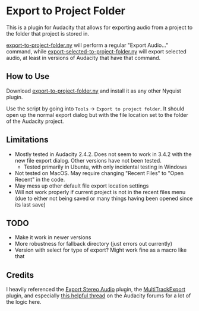# Export to Project Folder
This is a plugin for Audacity that allows for exporting audio from a project to the folder that project is stored in.

[export-to-project-folder.ny](./export-to-project-folder.ny) will perform a regular "Export Audio..." command, while [export-selected-to-project-folder.ny](./export-selected-to-project-folder.ny) will export selected audio, at least in versions of Audacity that have that command.

## How to Use
Download [export-to-project-folder.ny](./export-to-project-folder.ny) and install it as any other Nyquist plugin.

Use the script by going into `Tools` -> `Export to project folder`. It should open up the normal export dialog but with the file location set to the folder of the Audacity project.

## Limitations
- Mostly tested in Audacity 2.4.2. Does not seem to work in 3.4.2 with the new file export dialog. Other versions have not been tested.
  - Tested primarily in Ubuntu, with only incidental testing in Windows
- Not tested on MacOS. May require changing "Recent Files" to "Open Recent" in the code.
- May mess up other default file export location settings
- Will not work properly if current project is not in the recent files menu (due to either not being saved or many things having been opened since its last save)

## TODO
- Make it work in newer versions
- More robustness for fallback directory (just errors out currently)
- Version with select for type of export? Might work fine as a macro like that

## Credits
I heavily referenced the [Export Stereo Audio](https://forum.audacityteam.org/t/export-stereo-audio/65498/) plugin, the [MultiTrackExport](https://github.com/T-vK/MultiTrackExport/tree/main) plugin, and especially [this helpful thread](https://forum.audacityteam.org/t/nyquist-get-project-folder-for-acx-project-report-plug-in/64200) on the Audacity forums for a lot of the logic here.